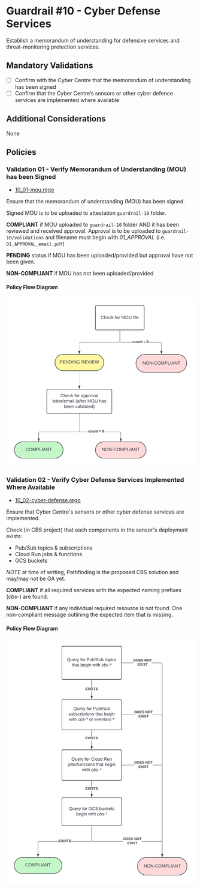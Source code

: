 # Guardrail #10 - Cyber Defense Services

Establish a memorandum of understanding for defensive services and threat-monitoring protection services.

## Mandatory Validations

- [ ] Confirm with the Cyber Centre that the memorandum of understanding has been signed
- [ ] Confirm that the Cyber Centre’s sensors or other cyber defence services are implemented where available

## Additional Considerations

None

## Policies

### Validation 01 - Verify Memorandum of Understanding (MOU) has been Signed

- [10_01-mou.rego](../../policies/10-cyber-defense-services/10_01-mou.rego)

Ensure that the memorandum of understanding (MOU) has been signed.

Signed MOU is to be uploaded to attestation `guardrail-10` folder.

**COMPLIANT** if MOU uploaded to `guardrail-10` folder AND it has been reviewed and received approval. Approval is to be uploaded to `guardrail-10/validations` and filename must begin with *01_APPROVAL* (i.e. `01_APPROVAL_email.pdf`)

**PENDING** status if MOU has been uploaded/provided but approval have not been given.

**NON-COMPLIANT** if MOU has not been uploaded/provided

#### Policy Flow Diagram

![01-mou](../assets/policy_diagrams/GR10_01.png "01-mou")

### Validation 02 - Verify Cyber Defense Services Implemented Where Available

- [10_02-cyber-defense.rego](../../policies/10-cyber-defense-services/10_02-cyber-defense.rego)

Ensure that Cyber Centre's sensors or other cyber defense services are implemented.

Check (in CBS project) that each components in the sensor's deployment exists:
- Pub/Sub topics & subscriptions
- Cloud Run jobs & functions
- GCS buckets

*NOTE* at time of writing, Pathfinding is the proposed CBS solution and may/may not be GA yet.

**COMPLIANT** if all required services with the expected naming prefixes (*cbs-*) are found.

**NON-COMPLIANT** if any individual required resource is not found.  One non-compliant message outlining the expected item that is missing.

#### Policy Flow Diagram

![02-cyber-defense](../assets/policy_diagrams/GR10_02.png "02-cyber-defense")

